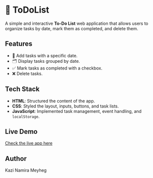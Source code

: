 # 📝 ToDoList

A simple and interactive **To-Do List** web application that allows users to organize tasks by date, mark them as completed, and delete them.

## Features
- 📅 Add tasks with a specific date.
- 🗂 Display tasks grouped by date.
- ✅ Mark tasks as completed with a checkbox.
- ❌ Delete tasks.

## Tech Stack
- **HTML**: Structured the content of the app.
- **CSS**: Styled the layout, inputs, buttons, and task lists.
- **JavaScript**: Implemented task management, event handling, and `localStorage`.

## Live Demo
[Check the live app here](https://to-do-list-by-namira.vercel.app/)

## Author
Kazi Namira Meyheg  
